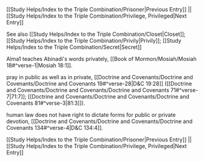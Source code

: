 [[Study Helps/Index to the Triple Combination/Prisoner|Previous Entry]]  ||  [[Study Helps/Index to the Triple Combination/Privilege, Privileged|Next Entry]]

 See also [[Study Helps/Index to the Triple Combination/Closet|Closet]]; [[Study Helps/Index to the Triple Combination/Privily|Privily]]; [[Study Helps/Index to the Triple Combination/Secret|Secret]]

 Alma1 teaches Abinadi's words privately, [[Book of Mormon/Mosiah/Mosiah 18#^verse-1|Mosiah 18:1]].

 pray in public as well as in private, [[Doctrine and Covenants/Doctrine and Covenants/Doctrine and Covenants 19#^verse-28|D&C 19:28]] ([[Doctrine and Covenants/Doctrine and Covenants/Doctrine and Covenants 71#^verse-7|71:7]]; [[Doctrine and Covenants/Doctrine and Covenants/Doctrine and Covenants 81#^verse-3|81:3]]).

 human law does not have right to dictate forms for public or private devotion, [[Doctrine and Covenants/Doctrine and Covenants/Doctrine and Covenants 134#^verse-4|D&C 134:4]].

[[Study Helps/Index to the Triple Combination/Prisoner|Previous Entry]]  ||  [[Study Helps/Index to the Triple Combination/Privilege, Privileged|Next Entry]]